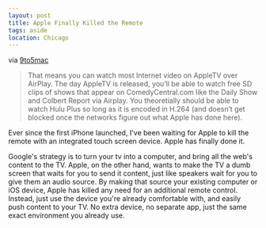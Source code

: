 ```yaml
---
layout: post
title: Apple Finally Killed the Remote
tags: aside
location: Chicago
---
```


via [9to5mac](http://www.9to5mac.com/27015/airplay-is-apples-go-to-market-internet-tv-strategy)

> That means you can watch most Internet video on AppleTV over AirPlay.  The day AppleTV is released, you&rsquo;ll be able to watch free SD clips of shows that appear on ComedyCentral.com like the Daily Show and Colbert Report via Airplay.  You theoretially should be able to watch Hulu Plus so long as it is encoded in H.264 (and doesn&rsquo;t get blocked once the networks figure out what Apple has done here).

Ever since the first iPhone launched, I've been waiting for Apple to kill the remote with an integrated touch screen device. Apple has finally done it. 

Google's strategy is to turn your tv into a computer, and bring all the web's content to the TV. Apple, on the other hand, wants to make the TV a dumb screen that waits for you to send it content, just like speakers wait for you to give them an audio source. By making that source your existing computer or iOS device, Apple has killed any need for an additional remote control. Instead, just use the device you're already comfortable with, and easily push content to your TV. No extra device, no separate app, just the same exact environment you already use. 
